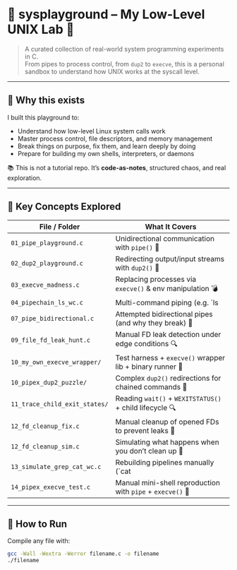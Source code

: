 # 🧪 sysplayground – My Low-Level UNIX Lab 🧠

> A curated collection of real-world system programming experiments in C.  
> From pipes to process control, from `dup2` to `execve`, this is a personal sandbox to understand how UNIX works at the syscall level.

---

## 🌱 Why this exists

I built this playground to:

- Understand how low-level Linux system calls work
- Master process control, file descriptors, and memory management
- Break things on purpose, fix them, and learn deeply by doing
- Prepare for building my own shells, interpreters, or daemons

📚 This is not a tutorial repo. It’s **code-as-notes**, structured chaos, and real exploration.

---

## 🧠 Key Concepts Explored

| File / Folder                     | What It Covers                                                |
|----------------------------------|----------------------------------------------------------------|
| `01_pipe_playground.c`           | Unidirectional communication with `pipe()` 🧵                 |
| `02_dup2_playground.c`           | Redirecting output/input streams with `dup2()` 🔁             |
| `03_execve_madness.c`            | Replacing processes via `execve()` & env manipulation 💣      |
| `04_pipechain_ls_wc.c`           | Multi-command piping (e.g. `ls | wc -l`) 🪝                    |
| `07_pipe_bidirectional.c`        | Attempted bidirectional pipes (and why they break) 🔄         |
| `09_file_fd_leak_hunt.c`         | Manual FD leak detection under edge conditions 🔍             |
| `10_my_own_execve_wrapper/`      | Test harness + `execve()` wrapper lib + binary runner 🧪      |
| `10_pipex_dup2_puzzle/`          | Complex `dup2()` redirections for chained commands 🧩         |
| `11_trace_child_exit_states/`    | Reading `wait()` + `WEXITSTATUS()` + child lifecycle 🔍       |
| `12_fd_cleanup_fix.c`            | Manual cleanup of opened FDs to prevent leaks 🧼              |
| `12_fd_cleanup_sim.c`            | Simulating what happens when you don’t clean up 🐛            |
| `13_simulate_grep_cat_wc.c`      | Rebuilding pipelines manually (`cat | grep | wc`) 🏗️         |
| `14_pipex_execve_test.c`         | Manual mini-shell reproduction with `pipe` + `execve()` 🧵     |

---

## 🧰 How to Run

Compile any file with:

```bash
gcc -Wall -Wextra -Werror filename.c -o filename
./filename
